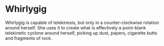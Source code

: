 # Whirlygig
Whirlygig is capable of telekinesis, but only in a counter-clockwise rotation around herself. She uses it to create what is effectively a point-blank telekinetic cyclone around herself, picking up dust, papers, cigarette butts and fragments of rock.
